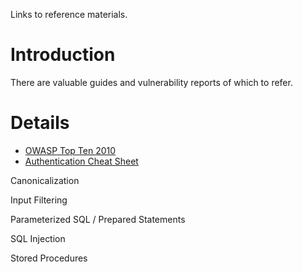 Links to reference materials.

# Introduction #

There are valuable guides and vulnerability reports of which to refer.


# Details #

  * [OWASP Top Ten 2010](http://www.owasp.org/index.php/Category:OWASP_Top_Ten_Project)
  * [Authentication Cheat Sheet](http://www.owasp.org/index.php/Authentication_Cheat_Sheet)

Canonicalization


Input Filtering


Parameterized SQL / Prepared Statements


SQL Injection


Stored Procedures